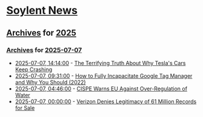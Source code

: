 # [Soylent News](../../../README.md)

## [Archives](../../index.md) for [2025](../index.md)

### [Archives](../../index.md) for [2025-07-07](index.md)

* [2025-07-07, 14:14:00](https://soylentnews.org/article.pl?sid=25/07/06/136235&from=rss) - [The Terrifying Truth About Why Tesla's Cars Keep Crashing](https://soylentnews.org/article.pl?sid=25/07/06/136235&from=rss)
* [2025-07-07, 09:31:00](https://soylentnews.org/article.pl?sid=25/07/06/131253&from=rss) - [How to Fully Incapacitate Google Tag Manager and Why You Should (2022)](https://soylentnews.org/article.pl?sid=25/07/06/131253&from=rss)
* [2025-07-07, 04:46:00](https://soylentnews.org/article.pl?sid=25/07/06/1250244&from=rss) - [CISPE Warns EU Against Over-Regulation of Water](https://soylentnews.org/article.pl?sid=25/07/06/1250244&from=rss)
* [2025-07-07, 00:00:00](https://soylentnews.org/article.pl?sid=25/07/06/1241242&from=rss) - [Verizon Denies Legitimacy of 61 Million Records for Sale](https://soylentnews.org/article.pl?sid=25/07/06/1241242&from=rss)
